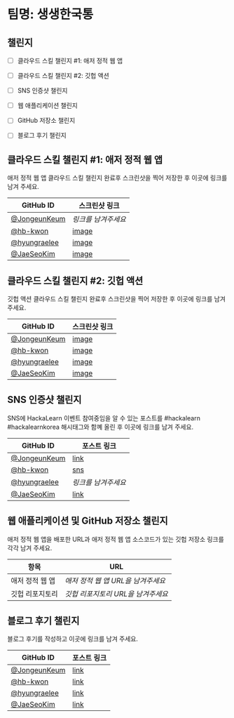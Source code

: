# 팀명: 생생한국통 #

## 챌린지 ##

* [ ] 클라우드 스킬 챌린지 #1: 애저 정적 웹 앱
* [ ] 클라우드 스킬 챌린지 #2: 깃헙 액션
* [ ] SNS 인증샷 챌린지
* [ ] 웹 애플리케이션 챌린지
* [ ] GitHub 저장소 챌린지
* [ ] 블로그 후기 챌린지


## 클라우드 스킬 챌린지 #1: 애저 정적 웹 앱 ##

애저 정적 웹 앱 클라우드 스킬 챌린지 완료후 스크린샷을 찍어 저장한 후 이곳에 링크를 남겨 주세요.

| GitHub ID                                      | 스크린샷 링크                                                                                                  |
| ---------------------------------------------- | -------------------------------------------------------------------------------------------------------------- |
| [@JongeunKeum](https://github.com/JongeunKeum) | *링크를 남겨주세요*                                                                                            |
| [@hb-kwon](https://github.com/hb-kwon)         | [image](https://user-images.githubusercontent.com/67624284/129444061-ce1b7a49-1094-42a2-9666-45361fa8652d.png)                                                                                            |
| [@hyungraelee](https://github.com/hyungraelee) | [image](https://user-images.githubusercontent.com/70879607/129443297-5b797465-5d5a-4dc8-81ab-4378757c73f9.png)                                                                                            |
| [@JaeSeoKim](https://github.com/JaeSeoKim)     | [image](https://user-images.githubusercontent.com/48559454/129443876-fbee3217-0b98-430a-84fa-450113ac3ebc.png) |




## 클라우드 스킬 챌린지 #2: 깃헙 액션 ##

깃헙 액션 클라우드 스킬 챌린지 완료후 스크린샷을 찍어 저장한 후 이곳에 링크를 남겨 주세요.

| GitHub ID                                      | 스크린샷 링크       |
| ---------------------------------------------- | ------------------- |
| [@JongeunKeum](https://github.com/JongeunKeum) | [image](https://user-images.githubusercontent.com/61774034/129444990-947c5d8a-29f7-4660-9d9a-4fc6698d3765.png) |
| [@hb-kwon](https://github.com/hb-kwon)         | [image](https://user-images.githubusercontent.com/67624284/129444096-abe6b620-380e-43e7-974e-ff7564022892.png) |
| [@hyungraelee](https://github.com/hyungraelee) | [image](https://user-images.githubusercontent.com/70879607/129443366-12118a5e-19db-4348-b4e8-a1703995e5f7.png) |
| [@JaeSeoKim](https://github.com/JaeSeoKim)     | [image](https://user-images.githubusercontent.com/48559454/129443878-a87d7d06-271b-4402-bebe-c26a39839f38.png) |



## SNS 인증샷 챌린지 ##

SNS에 HackaLearn 이벤트 참여중임을 알 수 있는 포스트를 #hackalearn #hackalearnkorea 해시태그와 함꼐 올린 후 이곳에 링크를 남겨 주세요.

| GitHub ID                                      | 포스트 링크         |
| ---------------------------------------------- | ------------------- |
| [@JongeunKeum](https://github.com/JongeunKeum) | [link](https://www.instagram.com/p/CSjZTxaF352/?utm_medium=copy_link) |
| [@hb-kwon](https://github.com/hb-kwon)         | [sns](https://www.instagram.com/p/CSjVDdQpjt6/?utm_medium=copy_link) |
| [@hyungraelee](https://github.com/hyungraelee) | *링크를 남겨주세요* |
| [@JaeSeoKim](https://github.com/JaeSeoKim)     | [link](https://www.instagram.com/p/CSjWXJbBaRT) |



## 웹 애플리케이션 및 GitHub 저장소 챌린지 ##

애저 정적 웹 앱을 배포한 URL과 애저 정적 웹 앱 소스코드가 있는 깃헙 저장소 링크를 각각 남겨 주세요.

| 항목            | URL                                |
| --------------- | ---------------------------------- |
| 애저 정적 웹 앱 | *애저 정적 웹 앱 URL을 남겨주세요* |
| 깃헙 리포지토리 | *깃헙 리포지토리 URL을 남겨주세요* |


## 블로그 후기 챌린지 ##

블로그 후기를 작성하고 이곳에 링크를 남겨 주세요.

| GitHub ID                                      | 포스트 링크         |
| ---------------------------------------------- | ------------------- |
| [@JongeunKeum](https://github.com/JongeunKeum) | [link](https://velog.io/@jongeun/HackaLearn-HackaLearn-%EC%B0%B8%EC%97%AC-%ED%9B%84%EA%B8%B0) |
| [@hb-kwon](https://github.com/hb-kwon)         | [link](https://velog.io/@hb-kwon/HackaLearn-2021) |
| [@hyungraelee](https://github.com/hyungraelee) | [link](https://velog.io/@hyungraelee/HackaLearn-Korea) |
| [@JaeSeoKim](https://github.com/JaeSeoKim)     | [link](https://jaeseokim.dev/Etc/hackalearn-2021/) |
